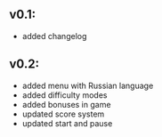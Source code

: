 ## v0.1:
- added changelog

## v0.2:
- added menu with Russian language
- added difficulty modes
- added bonuses in game
- updated score system
- updated start and pause
